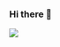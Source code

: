 ### Hi there 👋
<img src="https://readme-typing-svg.herokuapp.com/?lines=Hello%20World!;I%20am%20Maynor%20Moe!;A%20web%20full%20stack%20developer&font=Roboto" />

